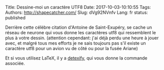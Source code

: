 Title: Dessine-moi un caractère UTF8
Date: 2017-10-03-10:10:55
Tags: 
Authors: http://shapecatcher.com/
Slug: dVg92NVnfv
Lang: fr
status: published

Derrière cette célèbre citation d'Antoine de Saint-Exupéry,
se cache un réseau de neurone qui vous donne les caractères utf8 qui ressemblent le plus à votre dessin.
(attention cependant: j'ai déjà perdu une heure à jouer avec, et malgré tous mes efforts
je ne sais toujours pas s'il existe un caractère utf8 pour un avion vu de côté ou pour la fusée Ariane)

Et si vous utilisez LaTeX, il y a [detexify](http://detexify.kirelabs.org/classify.html), qui vous donne la commande associée.
